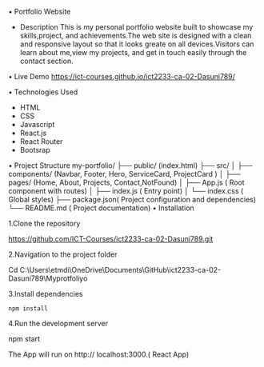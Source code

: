 •	Portfolio Website

-	Description
This is my personal portfolio website built to showcase my skills,project, and achievements.The web site is designed with a clean and responsive layout so that it looks greate on all devices.Visitors can learn about me,view my projects, and get in touch easily through the contact section.

•	Live Demo
 https://ict-courses.github.io/ict2233-ca-02-Dasuni789/


•	Technologies Used
-	HTML
-	CSS
-	Javascript
-	React.js
-	React Router
-	Bootsrap

•	Project Structure
my-portfolio/
├── public/ (index.html)
├── src/ 
│ ├── components/ (Navbar, Footer, Hero, ServiceCard, ProjectCard )
│ ├── pages/ (Home, About, Projects, Contact,NotFound)
│ ├── App.js ( Root component with routes)
│ ├── index.js ( Entry point)
│ └── index.css ( Global styles)
├── package.json( Project configuration and dependencies)
└── README.md ( Project documentation)
•	Installation

1.Clone the repository

   https://github.com/ICT-Courses/ict2233-ca-02-Dasuni789.git
   
2.Navigation to the project folder

   Cd C:\Users\etmdi\OneDrive\Documents\GitHub\ict2233-ca-02-Dasuni789\Myprotfoliyo
   
3.Install dependencies

	npm install
	
4.Run the development server

   npm start
   
The App will run on http:// localhost:3000.( React App)

